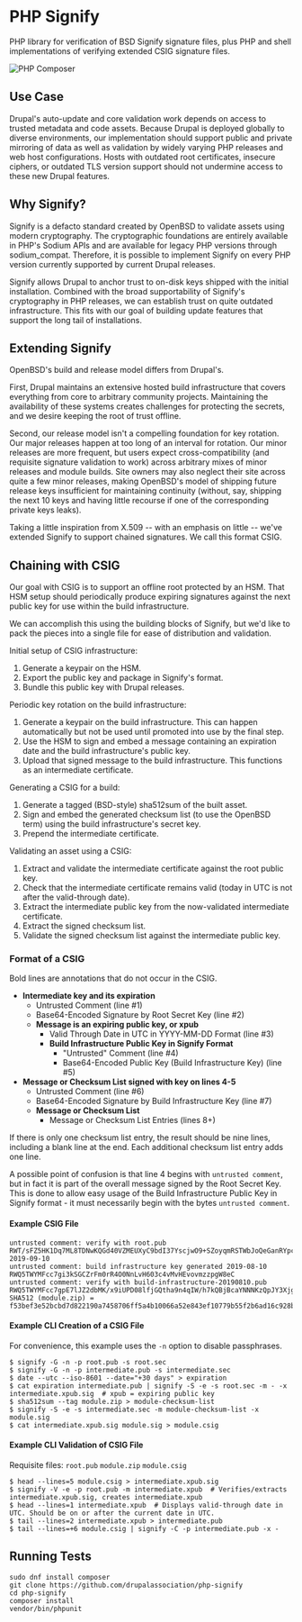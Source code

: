 # PHP Signify

PHP library for verification of BSD Signify signature files, plus PHP and shell
implementations of verifying extended CSIG signature files.

![PHP Composer](https://github.com/drupal/php-signify/workflows/PHP%20Composer/badge.svg)

## Use Case

Drupal's auto-update and core validation work depends on access to trusted
metadata and code assets. Because Drupal is deployed globally to diverse
environments, our implementation should support public and private mirroring
of data as well as validation by widely varying PHP releases and web host
configurations. Hosts with outdated root certificates, insecure ciphers, or
outdated TLS version support should not undermine access to these new Drupal
features.

## Why Signify?

Signify is a defacto standard created by OpenBSD to validate assets using modern
cryptography. The cryptographic foundations are entirely available in PHP's
Sodium APIs and are available for legacy PHP versions through sodium_compat.
Therefore, it is possible to implement Signify on every PHP version currently
supported by current Drupal releases.

Signify allows Drupal to anchor trust to on-disk keys shipped with the initial
installation. Combined with the broad supportability of Signify's cryptography
in PHP releases, we can establish trust on quite outdated infrastructure. This
fits with our goal of building update features that support the long tail of
installations.

## Extending Signify

OpenBSD's build and release model differs from Drupal's.

First, Drupal maintains an extensive hosted build infrastructure that covers
everything from core to arbitrary community projects. Maintaining the
availability of these systems creates challenges for protecting the secrets, and
we desire keeping the root of trust offline.

Second, our release model isn't a compelling foundation for key rotation. Our
major releases happen at too long of an interval for rotation. Our minor
releases are more frequent, but users expect cross-compatibility (and requisite
signature validation to work) across arbitrary mixes of minor releases and
module builds. Site owners may also neglect their site across quite a few minor
releases, making OpenBSD's model of shipping future release keys insufficient
for maintaining continuity (without, say, shipping the next 10 keys and having
little recourse if one of the corresponding private keys leaks).

Taking a little inspiration from X.509 -- with an emphasis on little -- we've
extended Signify to support chained signatures. We call this format CSIG.

## Chaining with CSIG

Our goal with CSIG is to support an offline root protected by an HSM. That HSM
setup should periodically produce expiring signatures against the next public
key for use within the build infrastructure.

We can accomplish this using the building blocks of Signify, but we'd like to
pack the pieces into a single file for ease of distribution and validation.

Initial setup of CSIG infrastructure:

1. Generate a keypair on the HSM.
1. Export the public key and package in Signify's format.
1. Bundle this public key with Drupal releases.

Periodic key rotation on the build infrastructure:

1. Generate a keypair on the build infrastructure. This can happen automatically but not be used until promoted into use by the final step.
1. Use the HSM to sign and embed a message containing an expiration date and the build infrastructure's public key.
1. Upload that signed message to the build infrastructure. This functions as an intermediate certificate.

Generating a CSIG for a build:

1. Generate a tagged (BSD-style) sha512sum of the built asset.
1. Sign and embed the generated checksum list (to use the OpenBSD term) using the build infrastructure's secret key.
1. Prepend the intermediate certificate.

Validating an asset using a CSIG:

1. Extract and validate the intermediate certificate against the root public key.
1. Check that the intermediate certificate remains valid (today in UTC is not after the valid-through date).
1. Extract the intermediate public key from the now-validated intermediate certificate.
1. Extract the signed checksum list.
1. Validate the signed checksum list against the intermediate public key.

### Format of a CSIG

Bold lines are annotations that do not occur in the CSIG.

* **Intermediate key and its expiration**
  * Untrusted Comment (line #1)
  * Base64-Encoded Signature by Root Secret Key (line #2)
  * **Message is an expiring public key, or xpub**
    * Valid Through Date in UTC in YYYY-MM-DD Format (line #3)
    * **Build Infrastructure Public Key in Signify Format**
      * "Untrusted" Comment (line #4)
      * Base64-Encoded Public Key (Build Infrastructure Key) (line #5)
* **Message or Checksum List signed with key on lines 4-5**
  * Untrusted Comment (line #6)
  * Base64-Encoded Signature by Build Infrastructure Key (line #7)
  * **Message or Checksum List**
    * Message or Checksum List Entries (lines 8+)

If there is only one checksum list entry, the result should be nine lines,
including a blank line at the end. Each additional checksum list entry adds one
line.

A possible point of confusion is that line 4 begins with `untrusted comment`,
but in fact it is part of the overall message signed by the Root Secret Key.
This is done to allow easy usage of the Build Infrastructure Public Key in
Signify format - it must necessarily begin with the bytes `untrusted comment`.
#### Example CSIG File

    untrusted comment: verify with root.pub
    RWT/sFZ5HK1Dq7ML8TDNwKQGd40VZMEUXyC9bdI37YscjwO9+SZoyqmRSTWbJoQeGanRYpcBY4gxvKiWDjkwrVIqAksv0g08cwI=
    2019-09-10
    untrusted comment: build infrastructure key generated 2019-08-10
    RWQ5TWYMFcc7gi3kSGCZrFm0rR4O0NnLvH603c4vMvHEvovmzzpgW8eC
    untrusted comment: verify with build-infrastructure-20190810.pub
    RWQ5TWYMFcc7gpE7lJZ2dbMK/x9iUPD08lfjGQtha9n4qIW/h7kQBjBcaYNNNKzQpJY3Xjgttm+TkxqlQNpz9sT+48mgC+xjCgY=
    SHA512 (module.zip) = f53bef3e52bcbd7d822190a7458706ff5a4b10066a52e843ef10779b55f2b6ad16c928b42def63b2204af1e7c0baaf8d9ab1d172e2b78174626f42da90a15904

#### Example CLI Creation of a CSIG File

For convenience, this example uses the `-n` option to disable passphrases.

    $ signify -G -n -p root.pub -s root.sec
    $ signify -G -n -p intermediate.pub -s intermediate.sec
    $ date --utc --iso-8601 --date="+30 days" > expiration
    $ cat expiration intermediate.pub | signify -S -e -s root.sec -m - -x intermediate.xpub.sig  # xpub = expiring public key
    $ sha512sum --tag module.zip > module-checksum-list
    $ signify -S -e -s intermediate.sec -m module-checksum-list -x module.sig
    $ cat intermediate.xpub.sig module.sig > module.csig

#### Example CLI Validation of CSIG File

Requisite files: `root.pub` `module.zip` `module.csig`

    $ head --lines=5 module.csig > intermediate.xpub.sig
    $ signify -V -e -p root.pub -m intermediate.xpub  # Verifies/extracts intermediate.xpub.sig, creates intermediate.xpub
    $ head --lines=1 intermediate.xpub  # Displays valid-through date in UTC. Should be on or after the current date in UTC.
    $ tail --lines=2 intermediate.xpub > intermediate.pub
    $ tail --lines=+6 module.csig | signify -C -p intermediate.pub -x -

## Running Tests

    sudo dnf install composer
    git clone https://github.com/drupalassociation/php-signify
    cd php-signify
    composer install
    vendor/bin/phpunit
